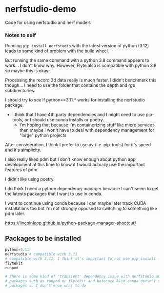 # nerfstudio-demo
Code for using nerfstudio and nerf models

### Notes to self
Running `pip install nerfstudio` with the latest version of python (3.12) leads to some kind of problem with the build wheel. 

But running the same command with a python 3.8 command appears to work... I don't know why. However, Flyte also is compatible with python 3.8 so maybe this is okay. 

Processing the record 3d data really is much faster. I didn't benchmark this though... I need to use the folder that contains the depth and rgb subdirectories.

I should try to see if python==3.11.* works for installing the nerfstudio package.  

- I think that I have 4th party dependencies and I might need to use pip-tools, or I should use conda installs or poetry. 
    - I'm hoping that because I'm containerizing stuff like micro services then maybe I won't have to deal with dependency management for "large" python projects

After consideration, I think I prefer to use uv (i.e. pip-tools) for it's speed and it's simplicity. 

I also really liked pdm but I don't know enough about python app development at this time to know if I would actually use the important features of pdm. 

I didn't like using poetry. 

I do think I need a python dependency manager because I can't seem to get the latests packages that I want to use in conda.

I want to continue using conda because I can maybe later track CUDA installations too but I'm not strongly opposed to switching to something like pdm later. 

https://lincolnloop.github.io/python-package-manager-shootout/

## Packages to be installed
```python
python=3.11
nerfstudio # compatible with 3.11
# compatible with 3.11, I think it's important to not use pip install -U with this package install 
flytekit 
runpod

# There is some kind of 'transient' dependency issue with nerfstudio and the other
# packages such as runpod or flytekit and botocore Also conda doesn't seem to have these
# packages so I don't know what to do
```